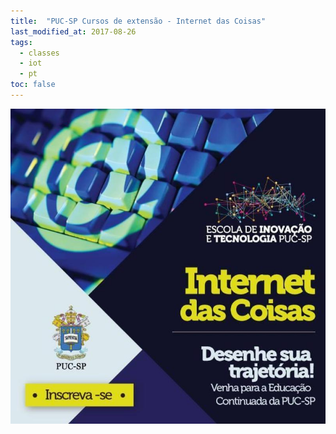 ```yaml
---
title:  "PUC-SP Cursos de extensão - Internet das Coisas"
last_modified_at: 2017-08-26
tags:
  - classes
  - iot
  - pt
toc: false
---
```


![](/assets/images/posts/2017-03-01-puc.jpeg)
